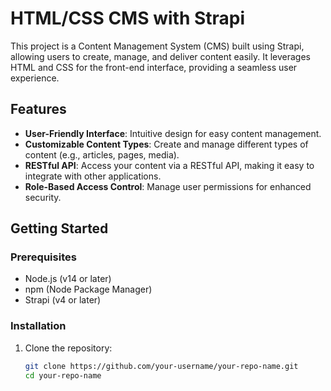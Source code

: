 # HTML/CSS CMS with Strapi

This project is a Content Management System (CMS) built using Strapi, allowing users to create, manage, and deliver content easily. It leverages HTML and CSS for the front-end interface, providing a seamless user experience.

## Features

- **User-Friendly Interface**: Intuitive design for easy content management.
- **Customizable Content Types**: Create and manage different types of content (e.g., articles, pages, media).
- **RESTful API**: Access your content via a RESTful API, making it easy to integrate with other applications.
- **Role-Based Access Control**: Manage user permissions for enhanced security.

## Getting Started

### Prerequisites

- Node.js (v14 or later)
- npm (Node Package Manager)
- Strapi (v4 or later)

### Installation

1. Clone the repository:

   ```bash
   git clone https://github.com/your-username/your-repo-name.git
   cd your-repo-name
